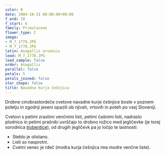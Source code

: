 ```yaml
---
color: R
date: 2004-10-31 00:00:00+00:00
f_end: 10
f_start: 6
family: Primulaceae
flower_type: C
image:
- M_7_1779.JPG
- M_7_1778.JPG
latin: Anagallis arvensis
lead: M_7_1778.JPG
lead_sample: false
order: Anagallis
parallel: false
petals: 5
petals_joined: false
star_shape: false
title: Navadna kurja češnjica
---
```

Drobne cinobrastordeče cvetove navadne kurje češnjice boste v poznem poletju in zgodnji jeseni opazili ob njivah, vrtovih in poteh po vsej Sloveniji.

Cvetovi s petimi zraslimi venčnimi listi, petimi čašnimi listi, nadraslo plodnico in petimi prašniki uvrščajo to drobno rožico med jegličevke (je torej sorodnica [trobentice](../primulavulgaris/)), od drugih jegličevk pa jo ločijo te lastnosti:

-   Steblo je olistano.
-   Listi so nasprotni.
-   Cvetni venec je rdeč (modra kurja češnjica ima modre venčne liste).
